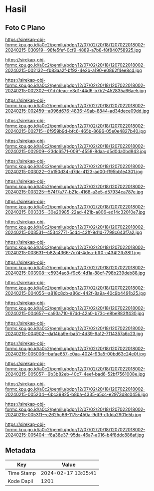 # Hasil

## Foto C Plano

https://sirekap-obj-formc.kpu.go.id/a0c2/pemilu/pdpr/12/07/02/20/18/1207022018002-20240215-030919--98fe5fef-0cf9-4889-a7b8-f8f840758925.jpg

https://sirekap-obj-formc.kpu.go.id/a0c2/pemilu/pdpr/12/07/02/20/18/1207022018002-20240215-002132--fb83aa2f-bf92-4e2b-a190-e0862f4ee8cd.jpg

https://sirekap-obj-formc.kpu.go.id/a0c2/pemilu/pdpr/12/07/02/20/18/1207022018002-20240215-002302--01d7deac-e3d1-44d6-b7b2-452835a66ae5.jpg

https://sirekap-obj-formc.kpu.go.id/a0c2/pemilu/pdpr/12/07/02/20/18/1207022018002-20240215-002459--a096d676-4836-49ab-8844-ad34dece09dd.jpg

https://sirekap-obj-formc.kpu.go.id/a0c2/pemilu/pdpr/12/07/02/20/18/1207022018002-20240215-002715--6f959b9d-bfc6-465b-8696-05e0e4827b40.jpg

https://sirekap-obj-formc.kpu.go.id/a0c2/pemilu/pdpr/12/07/02/20/18/1207022018002-20240215-002909--23dc6571-009f-4558-8daa-d5d0da0bd843.jpg

https://sirekap-obj-formc.kpu.go.id/a0c2/pemilu/pdpr/12/07/02/20/18/1207022018002-20240215-003022--2b150d34-d7dc-4123-ad00-ff95bb1e4301.jpg

https://sirekap-obj-formc.kpu.go.id/a0c2/pemilu/pdpr/12/07/02/20/18/1207022018002-20240215-003225--574f7a77-b21c-4168-a3e5-d57934ca787e.jpg

https://sirekap-obj-formc.kpu.go.id/a0c2/pemilu/pdpr/12/07/02/20/18/1207022018002-20240215-003335--30e20985-22ad-421b-a806-ed14c32010e7.jpg

https://sirekap-obj-formc.kpu.go.id/a0c2/pemilu/pdpr/12/07/02/20/18/1207022018002-20240215-003531--45342771-5cd4-43ff-9d1d-7798c643f7a2.jpg

https://sirekap-obj-formc.kpu.go.id/a0c2/pemilu/pdpr/12/07/02/20/18/1207022018002-20240215-003631--b82a4366-7c74-4dea-bff0-c434f2fb38ff.jpg

https://sirekap-obj-formc.kpu.go.id/a0c2/pemilu/pdpr/12/07/02/20/18/1207022018002-20240215-003908--c5934ac8-f9c6-4d1a-88cf-798b239deb88.jpg

https://sirekap-obj-formc.kpu.go.id/a0c2/pemilu/pdpr/12/07/02/20/18/1207022018002-20240215-004055--a818c8cb-a86d-442f-8a9a-40c9b4491b25.jpg

https://sirekap-obj-formc.kpu.go.id/a0c2/pemilu/pdpr/12/07/02/20/18/1207022018002-20240215-004657--ca93a710-97dd-42a0-b73c-e8be883ff430.jpg

https://sirekap-obj-formc.kpu.go.id/a0c2/pemilu/pdpr/12/07/02/20/18/1207022018002-20240215-004902--da14ba9e-ba51-4d39-9a12-7114357a6c23.jpg

https://sirekap-obj-formc.kpu.go.id/a0c2/pemilu/pdpr/12/07/02/20/18/1207022018002-20240215-005006--bafae657-c0aa-4024-93a5-00bd63c24e0f.jpg

https://sirekap-obj-formc.kpu.go.id/a0c2/pemilu/pdpr/12/07/02/20/18/1207022018002-20240215-005057--9b3b82eb-40c7-4eef-bad6-52bf7561008e.jpg

https://sirekap-obj-formc.kpu.go.id/a0c2/pemilu/pdpr/12/07/02/20/18/1207022018002-20240215-005204--6bc39825-b8ba-4335-a5cc-e2973d8c0456.jpg

https://sirekap-obj-formc.kpu.go.id/a0c2/pemilu/pdpr/12/07/02/20/18/1207022018002-20240215-005311--c2625c66-1175-450a-9df9-c1dda2901e5b.jpg

https://sirekap-obj-formc.kpu.go.id/a0c2/pemilu/pdpr/12/07/02/20/18/1207022018002-20240215-005404--f8a38e37-95da-46a7-a016-b4f8ddc886af.jpg


## Metadata

| Key        | Value               |
| ---------- | ------------------- |
| Time Stamp | 2024-02-17 13:05:41 |
| Kode Dapil | 1201                |




